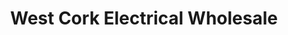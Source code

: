 ---
title: "West Cork Electrical Wholesale"
url: /clonakilty/west-cork-electrical-wholesale/
shop: Elektrisch
---
